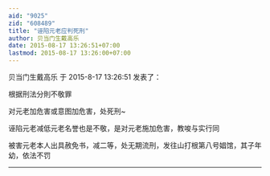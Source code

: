 ```yaml
---
aid: "9025"
zid: "608489"
title: "诬陷元老应判死刑"
author: 贝当门生戴高乐
date: 2015-08-17 13:26:51+07:00
lastmod: 2015-08-17 13:26:00+07:00
---
```


贝当门生戴高乐 于 2015-8-17 13:26:51 发表了：

根据刑法分則不敬罪

对元老加危害或意图加危害，处死刑~

诬陷元老减低元老名誉也是不敬，是对元老施加危害，教唆与实行同

被害元老本人出具赦免书，减二等，处无期流刑，发往山打根第八号娼馆，其子年幼，依法不罚

---
